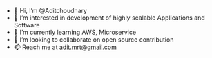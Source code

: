 - 👋 Hi, I’m @Aditchoudhary
- 👀 I’m interested in development of highly scalable Applications and Software
- 🌱 I’m currently learning AWS, Microservice
- 💞️ I’m looking to collaborate on open source contribution
- 📫 Reach me at adit.mrt@gmail.com

<!---
Aditchoudhary/Aditchoudhary is a ✨ special ✨ repository because its `README.md` (this file) appears on your GitHub profile.
You can click the Preview link to take a look at your changes.
--->
